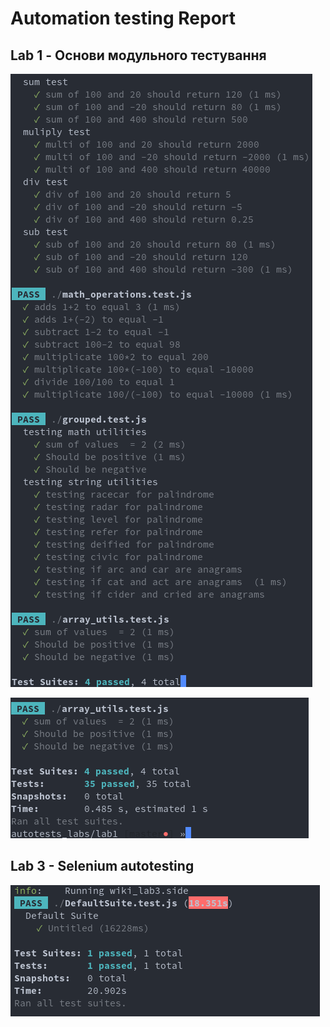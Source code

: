 # Automation testing Report
## Lab 1 - Основи модульного тестування
![npm test output](pics/lab1.png)

![tests result](pics/lab1_res.png)

## Lab 3 - Selenium autotesting

![wiki test output](pics/lab3.png)



